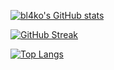 [![bl4ko's GitHub stats](https://github-readme-stats.vercel.app/api?username=bl4ko&theme=tokyonight&count_private=true&layout=compact&card_width=250&border_radius=20&hide_border=true)](https://github.com/bl4ko/github-readme-stats)

[![GitHub Streak](https://streak-stats.demolab.com/?user=bl4ko&theme=tokyonight&layout=compact&border_radius=20&hide_border=true)](https://git.io/streak-stats)
<br/>

[![Top Langs](https://github-readme-stats.vercel.app/api/top-langs/?username=bl4ko&layout=compact&theme=tokyonight&count_private=true&card_width=250&border_radius=20&hide_border=true)](https://github.com/bl4ko/github-readme-stats)
